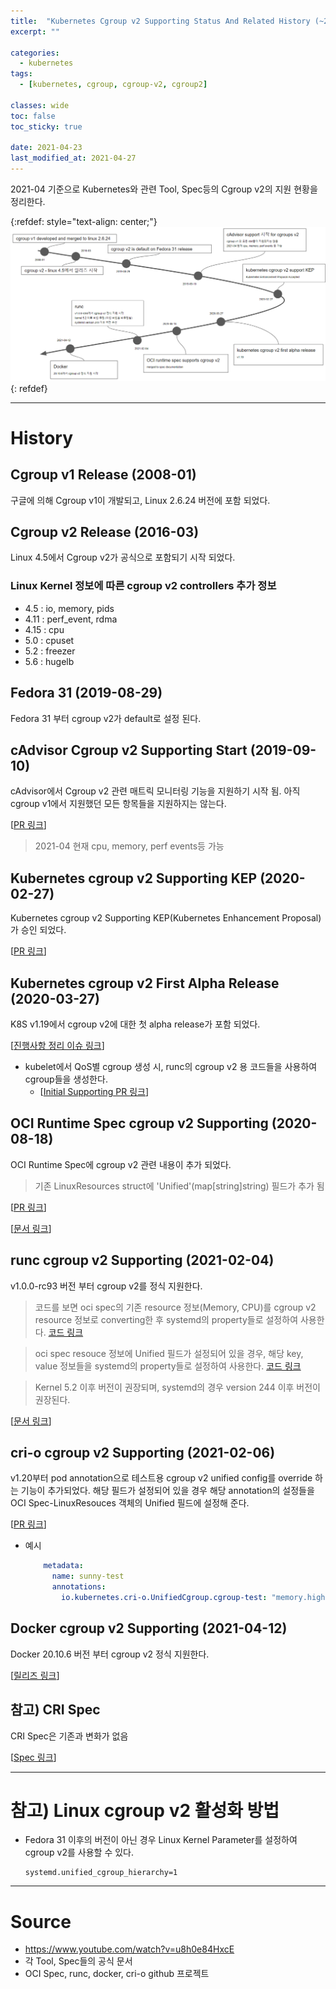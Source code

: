 ```yaml
---
title:  "Kubernetes Cgroup v2 Supporting Status And Related History (~2021-04)"
excerpt: ""

categories:
  - kubernetes
tags:
  - [kubernetes, cgroup, cgroup-v2, cgroup2]

classes: wide
toc: false
toc_sticky: true
 
date: 2021-04-23
last_modified_at: 2021-04-27
---
```


2021-04 기준으로 Kubernetes와 관련 Tool, Spec등의 Cgroup v2의 지원 현황을 정리한다.

{:refdef: style="text-align: center;"}
![Kubernetes Cgroup v2 Supporting Status 정리 (2021-04)](/assets/img/kubernetes/2021-04-23-13-53-14.png)
{: refdef}

---

# History

## Cgroup v1 Release (2008-01)

구글에 의해 Cgroup v1이 개발되고, Linux 2.6.24 버전에 포함 되었다.

## Cgroup v2 Release (2016-03)

Linux 4.5에서 Cgroup v2가 공식으로 포함되기 시작 되었다.

### Linux Kernel 정보에 따른 cgroup v2 controllers 추가 정보

- 4.5 : io, memory, pids
- 4.11 : perf_event, rdma
- 4.15 : cpu
- 5.0 : cpuset
- 5.2 : freezer
- 5.6 : hugelb

## Fedora 31 (2019-08-29)

Fedora 31 부터 cgroup v2가 default로 설정 된다.

## cAdvisor Cgroup v2 Supporting Start (2019-09-10)

cAdvisor에서 Cgroup v2 관련 매트릭 모니터링 기능을 지원하기 시작 됨. 아직 cgroup v1에서 지원했던 모든 항목들을 지원하지는 않는다.

[[PR 링크](https://github.com/google/cadvisor/pull/2309)]

> 2021-04 현재 cpu, memory, perf events등 가능

## Kubernetes cgroup v2 Supporting KEP (2020-02-27)

Kubernetes cgroup v2 Supporting KEP(Kubernetes Enhancement Proposal)가 승인 되었다.

[[PR 링크](https://github.com/kubernetes/enhancements/pull/1370)]

## Kubernetes cgroup v2 First Alpha Release (2020-03-27)

K8S v1.19에서 cgroup v2에 대한 첫 alpha release가 포함 되었다.

[[진행사항 정리 이슈 링크](https://github.com/kubernetes/enhancements/issues/2254)]

- kubelet에서 QoS별 cgroup 생성 시, runc의 cgroup v2 용 코드들을 사용하여 cgroup들을 생성한다.
  - [[Initial Supporting PR 링크](https://github.com/kubernetes/kubernetes/pull/85218)]

## OCI Runtime Spec cgroup v2 Supporting (2020-08-18)

OCI Runtime Spec에 cgroup v2 관련 내용이 추가 되었다.

> 기존 LinuxResources struct에 'Unified'(map[string]string) 필드가 추가 됨

[[PR 링크](https://github.com/opencontainers/runtime-spec/pull/1040)]

[[문서 링크](https://github.com/opencontainers/runtime-spec/blob/master/config-linux.md#unified)]

## runc cgroup v2 Supporting (2021-02-04)

v1.0.0-rc93 버전 부터 cgroup v2를 정식 지원한다.

> 코드를 보면 oci spec의 기존 resource 정보(Memory, CPU)를 cgroup v2 resource 정보로 converting한 후 systemd의 property들로 설정하여 사용한다. [코드 링크](https://github.com/opencontainers/runc/tree/master/libcontainer/cgroups/fs2)

> oci spec resouce 정보에 Unified 필드가 설정되어 있을 경우, 해당 key, value 정보들을  systemd의 property들로 설정하여 사용한다. [코드 링크](https://github.com/opencontainers/runc/blob/42a18e7f02528a6269b4ad5e01b8204931d921a6/libcontainer/cgroups/systemd/v2.go#L48)

> Kernel 5.2 이후 버전이 권장되며, systemd의 경우 version 244 이후 버전이 권장된다.

[[문서 링크](https://github.com/opencontainers/runc/blob/master/docs/cgroup-v2.md)]

## cri-o cgroup v2 Supporting (2021-02-06)

v1.20부터 pod annotation으로 테스트용 cgroup v2 unified config를 override 하는 기능이 추가되었다. 해당 필드가 설정되어 있을 경우 해당 annotation의 설정들을 OCI Spec-LinuxResouces 객체의 Unified 필드에 설정해 준다.

[[PR 링크](https://github.com/cri-o/cri-o/pull/4479)]

- 예시

  ```YAML
      metadata:
        name: sunny-test
        annotations:
          io.kubernetes.cri-o.UnifiedCgroup.cgroup-test: "memory.high=7000000;memory.low=200000"
  ```

## Docker cgroup v2 Supporting (2021-04-12)

Docker 20.10.6 버전 부터 cgroup v2 정식 지원한다.

[[릴리즈 링크](https://docs.docker.com/engine/release-notes/)]

## 참고) CRI Spec

CRI Spec은 기존과 변화가 없음

[[Spec 링크](https://github.com/kubernetes/cri-api/blob/master/pkg/apis/runtime/v1/api.proto)]

---

# 참고) Linux cgroup v2 활성화 방법

- Fedora 31 이후의 버전이 아닌 경우 Linux Kernel Parameter를 설정하여 cgroup v2를 사용할 수 있다.

    ```
    systemd.unified_cgroup_hierarchy=1
    ```

---

# Source

- https://www.youtube.com/watch?v=u8h0e84HxcE
- 각 Tool, Spec들의 공식 문서
- OCI Spec, runc, docker, cri-o github 프로젝트
